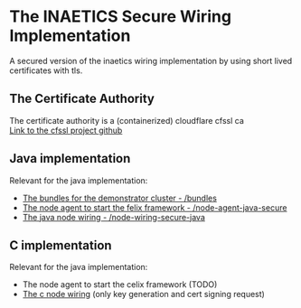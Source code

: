 # The INAETICS Secure Wiring Implementation
A secured version of the inaetics wiring implementation by using short lived certificates with tls.

## The Certificate Authority
The certificate authority is a (containerized) cloudflare cfssl ca\
[Link to the cfssl project github](https://github.com/cloudflare/cfssl)


## Java implementation
Relevant for the java implementation:
-	[The bundles for the demonstrator cluster - /bundles](bundles)
-	[The node agent to start the felix framework - /node-agent-java-secure](node-agent-java-secure)
-	[The java node wiring - /node-wiring-secure-java](node-wiring-secure-java)

## C implementation
Relevant for the java implementation:
-	The node agent to start the celix framework (TODO)
-	[The c node wiring](node-wiring-secure-c) (only key generation and cert signing request)

